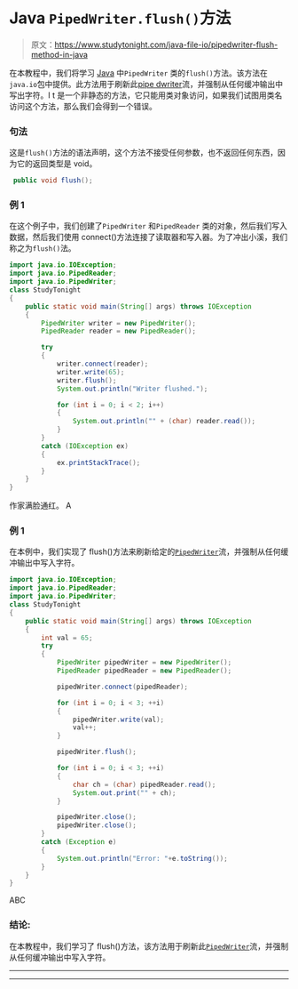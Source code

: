# Java `PipedWriter.flush()`方法

> 原文：<https://www.studytonight.com/java-file-io/pipedwriter-flush-method-in-java>

在本教程中，我们将学习 [Java](https://www.studytonight.com/java/) 中`PipedWriter` 类的`flush()`方法。该方法在 `java.io`包中提供。此方法用于刷新此[pipe dwriter](https://www.studytonight.com/ava-file-io/java-pipedwriter-class)流，并强制从任何缓冲输出中写出字符。I t 是一个非静态的方法，它只能用类对象访问，如果我们试图用类名访问这个方法，那么我们会得到一个错误。

### 句法

这是`flush()`方法的语法声明，这个方法不接受任何参数，也不返回任何东西，因为它的返回类型是 void。

```java
 public void flush();
```

### 例 1

在这个例子中，我们创建了`PipedWriter` 和`PipedReader` 类的对象，然后我们写入数据，然后我们使用 connect()方法连接了读取器和写入器。为了冲出小溪，我们称之为`flush()`法。

```java
import java.io.IOException;
import java.io.PipedReader;
import java.io.PipedWriter;
class StudyTonight
{
	public static void main(String[] args) throws IOException 
	{ 
		PipedWriter writer = new PipedWriter();
		PipedReader reader = new PipedReader();

		try 
		{
			writer.connect(reader);
			writer.write(65);
			writer.flush();
			System.out.println("Writer flushed.");

			for (int i = 0; i < 2; i++) 
			{
				System.out.println("" + (char) reader.read());
			}
		} 
		catch (IOException ex) 
		{
			ex.printStackTrace();
		}
	} 
}
```

作家满脸通红。
A

### 例 1

在本例中，我们实现了 flush()方法来刷新给定的[`PipedWriter`](https://www.studytonight.com/ava-file-io/java-pipedwriter-class)流，并强制从任何缓冲输出中写入字符。

```java
import java.io.IOException;
import java.io.PipedReader;
import java.io.PipedWriter;
class StudyTonight
{
	public static void main(String[] args) throws IOException 
	{ 
		int val = 65;
		try 
		{
			PipedWriter pipedWriter = new PipedWriter();
			PipedReader pipedReader = new PipedReader();

			pipedWriter.connect(pipedReader);

			for (int i = 0; i < 3; ++i) 
			{
				pipedWriter.write(val);
				val++;
			}

			pipedWriter.flush();

			for (int i = 0; i < 3; ++i) 
			{			
				char ch = (char) pipedReader.read();
				System.out.print("" + ch);
			}

			pipedWriter.close();
			pipedWriter.close();
		} 
		catch (Exception e) 
		{
			System.out.println("Error: "+e.toString());
		}
	} 
}
```

ABC

### 结论:

在本教程中，我们学习了 flush()方法，该方法用于刷新此[`PipedWriter`](https://www.studytonight.com/ava-file-io/java-pipedwriter-class)流，并强制从任何缓冲输出中写入字符。

* * *

* * *